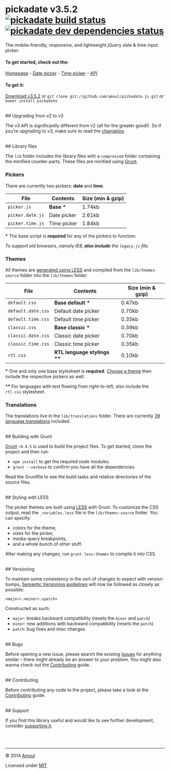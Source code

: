 # pickadate v3.5.2 [![pickadate build status](https://travis-ci.org/amsul/pickadate.js.svg?branch=gh-pages)](https://travis-ci.org/amsul/pickadate.js) [![pickadate dev dependencies status](https://david-dm.org/amsul/pickadate.js/dev-status.svg)](https://david-dm.org/amsul/pickadate.js#info=devDependencies)

The mobile-friendly, responsive, and lightweight jQuery date & time input picker.



#### To get started, check out the:

[Homepage](http://amsul.github.io/pickadate.js) - [Date picker](http://amsul.github.io/pickadate.js/date.htm) - [Time picker](http://amsul.github.io/pickadate.js/time.htm) - [API](http://amsul.github.io/pickadate.js/api.htm)


#### To get it:

[Download v3.5.2](https://github.com/amsul/pickadate.js/archive/3.5.2.zip) or `git clone git://github.com/amsul/pickadate.js.git` or `bower install pickadate`




<br>
## Upgrading from v2 to v3

The v3 API is significantly different from v2 (all for the greater good!). So if you’re upgrading to v3, make sure to read the [changelog](https://github.com/amsul/pickadate.js/blob/gh-pages/CHANGELOG.md).





<br>
## Library files

The `lib` folder includes the library files with a `compressed` folder containing the minified counter-parts. These files are minified using [Grunt](#building-with-grunt).

### Pickers

There are currently two pickers: **date** and **time**.

File                    | Contents                 | Size (min & gzip)
----------------------- | ------------------------ | ----------------------
`picker.js`             | __Base *__               | 1.74kb
`picker.date.js`        | Date picker              | 2.61kb
`picker.time.js`        | Time picker              | 1.84kb

__*__ The base script is **required** for any of the pickers to function.

_To support old browsers, namely IE8, **also include** the `legacy.js` file._


### Themes

All themes are [generated using LESS](#less-styling) and compiled from the `lib/themes-source` folder into the `lib/themes` folder.

File                    | Contents                     | Size (min & gzip)
----------------------- | ---------------------------- | ----------------------
`default.css`           | __Base default *__           | 0.47kb
`default.date.css`      | Default date picker          | 0.70kb
`default.time.css`      | Default time picker          | 0.35kb
`classic.css`           | __Base classic *__           | 0.39kb
`classic.date.css`      | Classic date picker          | 0.70kb
`classic.time.css`      | Classic time picker          | 0.35kb
`rtl.css`               | __RTL language stylings **__ | 0.10kb

__*__ One and only one base stylesheet is **required**. [Choose a theme](http://amsul.github.io/pickadate.js#menu) then include the respective pickers as well.

__**__ For languages with text flowing from right-to-left, also include the `rtl.css` stylesheet.

### Translations

The translations live in the `lib/translations` folder. There are currently [39 language translations](https://github.com/amsul/pickadate.js/blob/3.5.2/lib/translations) included.




<br>
## Building with Grunt

[Grunt](http://gruntjs.com/) `~0.4.5` is used to build the project files. To get started, clone the project and then run:

- `npm install` to get the required node modules.
- `grunt --verbose` to confirm you have all the dependencies.


Read the Gruntfile to see the build tasks and relative directories of the source files.




<br>
<a name="less-styling"></a>
## Styling with LESS

The picker themes are built using [LESS](http://lesscss.org/) with Grunt. To customize the CSS output, read the `_variables.less` file in the `lib/themes-source` folder. You can specify:

- colors for the theme,
- sizes for the picker,
- media-query breakpoints,
- and a whole bunch of other stuff.


After making any changes, run `grunt less:themes` to compile it into CSS.



<br>
## Versioning

To maintain some consistency in the sort of changes to expect with version bumps, [Semantic Versioning guidelines](http://semver.org/) will now be followed as closely as possible:

`<major>.<minor>.<patch>`

Constructed as such:

- `major`: breaks backward compatibility (resets the `minor` and `patch`)
- `minor`: new additions with backward compatibility (resets the `patch`)
- `patch`: bug fixes and misc changes





<br>
## Bugs

Before opening a new issue, please search the existing [Issues](https://github.com/amsul/pickadate.js/issues) for anything similar – there might already be an answer to your problem. You might also wanna check out the [Contributing](https://github.com/amsul/pickadate.js/blob/gh-pages/CONTRIBUTING.md) guide.





<br>
## Contributing

Before contributing any code to the project, please take a look at the [Contributing](https://github.com/amsul/pickadate.js/blob/gh-pages/CONTRIBUTING.md) guide.





<br>
## Support

If you find this library useful and would like to see further development, consider [supporting it](http://selz.co/1g80kCZ).





<br><br>

---

© 2014 [Amsul](http://twitter.com/amsul_)

Licensed under [MIT](http://amsul.ca/MIT)